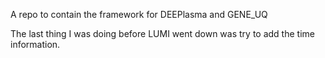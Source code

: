 A repo to contain the framework for DEEPlasma and GENE_UQ

The last thing I was doing before LUMI went down was try to add the time information.
